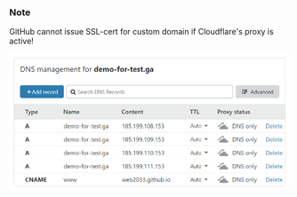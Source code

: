 ### Note

GitHub cannot issue SSL-cert for custom domain if Cloudflare's proxy is active!

![DNS](dns.jpg?raw=true "screenshot")
